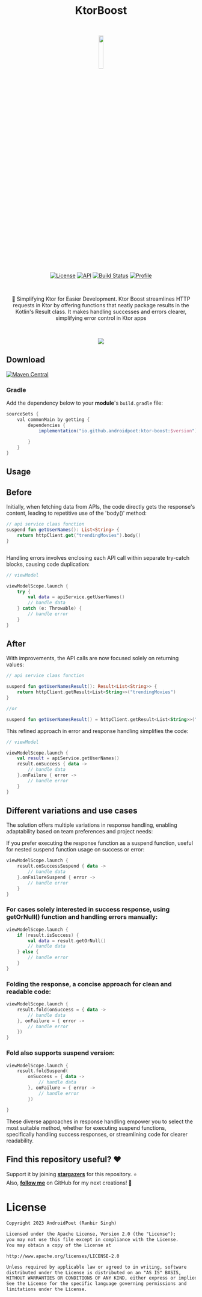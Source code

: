 <h1 align="center">KtorBoost</h1></br>



<p align="center">
	<img src="https://github.com/AndroidPoet/KtorBoost/assets/13647384/bc97617b-73e3-4298-a2d6-3bd62db97887" width="15%"/>

</p> <br>

<p align="center">
  <a href="https://opensource.org/licenses/Apache-2.0"><img alt="License" src="https://img.shields.io/badge/License-Apache%202.0-blue.svg"/></a>
  <a href="https://android-arsenal.com/api?level=21"><img alt="API" src="https://img.shields.io/badge/API-21%2B-brightgreen.svg?style=flat"/></a>
  <a href="https://github.com/androidpoet/KtorBoost/actions/workflows/build.yml"><img alt="Build Status" 
  src="https://github.com/androidpoet/KtorBoost/actions/workflows/build.yml/badge.svg"/></a>
 <a href="https://github.com/androidpoet"><img alt="Profile" src="https://user-images.githubusercontent.com/13647384/162662962-82e3c1eb-baf8-4e21-ad26-d4c4e3c31e44.svg"/></a>
</p><br>





<p align="center">
🚀 Simplifying Ktor for Easier Development.
  Ktor Boost streamlines HTTP requests in Ktor by offering functions that neatly package results in
the Kotlin's Result class. It makes
handling successes and errors clearer, simplifying error control in Ktor apps
</p><br>



<p align="center">
<img src="https://github.com/AndroidPoet/KtorBoost/assets/13647384/7f99beb3-10a4-4795-a8d0-d70403a2555a"
"/>
</p>

## Download

[![Maven Central](https://img.shields.io/maven-central/v/io.github.androidpoet/ktor-boost.svg?label=Maven%20Central)](https://search.maven.org/search?q=g:%22io.github.androidpoet%22%20AND%20a:%22ktor-boost%22)

### Gradle

Add the dependency below to your **module**'s `build.gradle` file:

```gradle
sourceSets {
    val commonMain by getting {
        dependencies {
            implementation("io.github.androidpoet:ktor-boost:$version")
    
        }
    }
}
```

## Usage

## Before

Initially, when fetching data from APIs, the code directly gets the response's content, leading to
repetitive use of the 'body()' method:

```kotlin
// api service claas function 
suspend fun getUserNames(): List<String> {
    return httpClient.get("trendingMovies").body()
}



```

Handling errors involves enclosing each API call within separate try-catch blocks, causing code
duplication:

```kotlin
// viewModel

viewModelScope.launch {
    try {
        val data = apiService.getUserNames()
        // handle data
    } catch (e: Throwable) {
        // handle error 
    }
}


```

## After

With improvements, the API calls are now focused solely on returning values:

```kotlin
// api service claas function 

suspend fun getUserNamesResult(): Result<List<String>> {
    return httpClient.getResult<List<String>>("trendingMovies")
}

//or

suspend fun getUserNamesResult() = httpClient.getResult<List<String>>("trendingMovies")

```

This refined approach in error and response handling simplifies the code:

```kotlin
// viewModel

viewModelScope.launch {
    val result = apiService.getUserNames()
    result.onSuccess { data ->
        // handle data
    }.onFailure { error ->
        // handle error 
    }
}

```

## Different variations and use cases

The solution offers multiple variations in response handling, enabling adaptability based on team
preferences and project needs:

If you prefer executing the response function as a suspend function, useful for nested suspend
function usage on success or error:

```kotlin
viewModelScope.launch {
    result.onSuccessSuspend { data ->
        // handle data
    }.onFailureSuspend { error ->
        // handle error
    }
}

```

### For cases solely interested in success response, using getOrNull() function and handling errors manually:

```kotlin
viewModelScope.launch {
    if (result.isSuccess) {
        val data = result.getOrNull()
        // handle data
    } else {
        // handle error
    }
}

```

### Folding the response, a concise approach for clean and readable code:

```kotlin
viewModelScope.launch {
    result.fold(onSuccess = { data ->
        // handle data
    }, onFailure = { error ->
        // handle error
    })
}

```

### Fold also supports suspend version:

```kotlin
viewModelScope.launch {
    result.foldSuspend(
        onSuccess = { data ->
            // handle data
        }, onFailure = { error ->
            // handle error
        })

}

```

These diverse approaches in response handling empower you to select the most suitable method,
whether for executing suspend functions,
specifically handling success responses, or streamlining code for clearer readability.

## Find this repository useful? :heart:

Support it by joining __[stargazers](https://github.com/androidpoet/KtorBoost/stargazers)__ for this
repository. :star: <br>
Also, __[follow me](https://github.com/androidpoet)__ on GitHub for my next creations! 🤩


# License
```xml
Copyright 2023 AndroidPoet (Ranbir Singh)

Licensed under the Apache License, Version 2.0 (the "License");
you may not use this file except in compliance with the License.
You may obtain a copy of the License at

http://www.apache.org/licenses/LICENSE-2.0

Unless required by applicable law or agreed to in writing, software
distributed under the License is distributed on an "AS IS" BASIS,
WITHOUT WARRANTIES OR CONDITIONS OF ANY KIND, either express or implied.
See the License for the specific language governing permissions and
limitations under the License.
```
